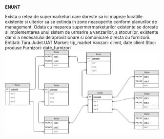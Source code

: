 **ENUNT**
 
Exista o retea de supermarketuri care doreste sa isi mapeze locatiile existente si ulterior sa se extinda in zone neacoperite conform planurilor de management. Odata cu maparea supermermarketurilor existente se doreste si implementarea unui sistem de urmarire a vanzarilor, a stocurilor, existente dar si a necesarului de aprovizionare si comunicare directa cu furnizorii.
Entitati:
Tara.Judet.UAT
Market: tip_market
Vanzari: client, date client
Stoc: produse
Furnizori: date_furnizori
![DiagrameDB](diagrame.png)
